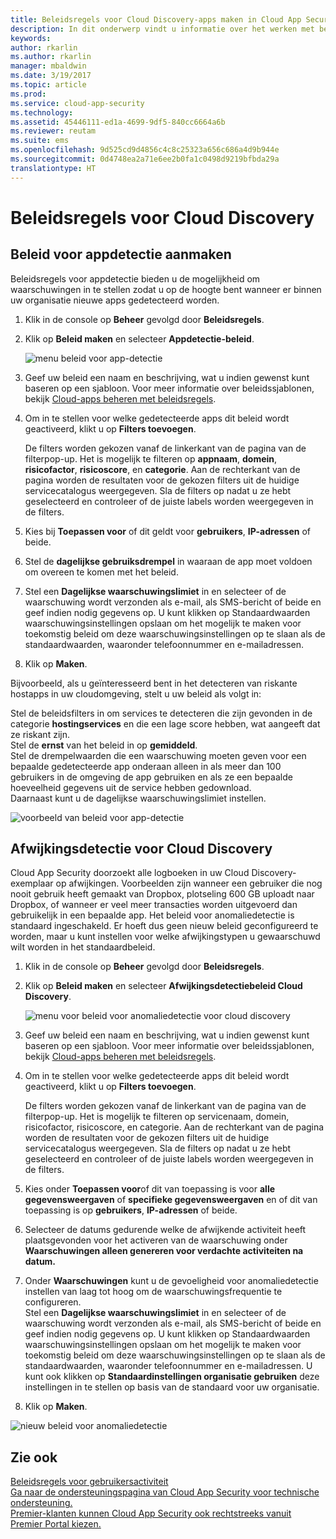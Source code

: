 ```yaml
---
title: Beleidsregels voor Cloud Discovery-apps maken in Cloud App Security | Microsoft Docs
description: In dit onderwerp vindt u informatie over het werken met beleidsregels voor Cloud Discovery.
keywords: 
author: rkarlin
ms.author: rkarlin
manager: mbaldwin
ms.date: 3/19/2017
ms.topic: article
ms.prod: 
ms.service: cloud-app-security
ms.technology: 
ms.assetid: 45446111-ed1a-4699-9df5-840cc6664a6b
ms.reviewer: reutam
ms.suite: ems
ms.openlocfilehash: 9d525cd9d4856c4c8c25323a656c686a4d9b944e
ms.sourcegitcommit: 0d4748ea2a71e6ee2b0fa1c0498d9219bfbda29a
translationtype: HT
---
```

# <a name="cloud-discovery-policies"></a>Beleidsregels voor Cloud Discovery
    
## <a name="creating-an-app-discovery-policy"></a>Beleid voor appdetectie aanmaken  
Beleidsregels voor appdetectie bieden u de mogelijkheid om waarschuwingen in te stellen zodat u op de hoogte bent wanneer er binnen uw organisatie nieuwe apps gedetecteerd worden.  
  
1.  Klik in de console op **Beheer** gevolgd door **Beleidsregels**.  
  
2.  Klik op **Beleid maken** en selecteer **Appdetectie-beleid**.  
  
     ![menu beleid voor app-detectie](./media/app-discovery-policy-menu.png "menu beleid voor app-detectie")  
  
3.  Geef uw beleid een naam en beschrijving, wat u indien gewenst kunt baseren op een sjabloon. Voor meer informatie over beleidssjablonen, bekijk [Cloud-apps beheren met beleidsregels](control-cloud-apps-with-policies.md).  
  
4.  Om in te stellen voor welke gedetecteerde apps dit beleid wordt geactiveerd, klikt u op **Filters toevoegen**.  
  
     De filters worden gekozen vanaf de linkerkant van de pagina van de filterpop-up. Het is mogelijk te filteren op **appnaam**, **domein**, **risicofactor**, **risicoscore**, en **categorie**. Aan de rechterkant van de pagina worden de resultaten voor de gekozen filters uit de huidige servicecatalogus weergegeven. Sla de filters op nadat u ze hebt geselecteerd en controleer of de juiste labels worden weergegeven in de filters.  
  
5.  Kies bij **Toepassen voor** of dit geldt voor **gebruikers**, **IP-adressen** of beide.  
  
6.  Stel de **dagelijkse gebruiksdrempel** in waaraan de app moet voldoen om overeen te komen met het beleid.  
  
7.  Stel een **Dagelijkse waarschuwingslimiet** in en selecteer of de waarschuwing wordt verzonden als e-mail, als SMS-bericht of beide en geef indien nodig gegevens op. U kunt klikken op Standaardwaarden waarschuwingsinstellingen opslaan om het mogelijk te maken voor toekomstig beleid om deze waarschuwingsinstellingen op te slaan als de standaardwaarden, waaronder telefoonnummer en e-mailadressen.  
  
8.  Klik op **Maken**.  
  
Bijvoorbeeld, als u geïnteresseerd bent in het detecteren van riskante hostapps in uw cloudomgeving, stelt u uw beleid als volgt in:  
  
Stel de beleidsfilters in om services te detecteren die zijn gevonden in de categorie **hostingservices** en die een lage score hebben, wat aangeeft dat ze riskant zijn.   
Stel de **ernst** van het beleid in op **gemiddeld**.   
Stel de drempelwaarden die een waarschuwing moeten geven voor een bepaalde gedetecteerde app onderaan alleen in als meer dan 100 gebruikers in de omgeving de app gebruiken en als ze een bepaalde hoeveelheid gegevens uit de service hebben gedownload.   
Daarnaast kunt u de dagelijkse waarschuwingslimiet instellen.  
  
![voorbeeld van beleid voor app-detectie](./media/app-discovery-policy-example.png "voorbeeld van beleid voor app-detectie")  
  
## <a name="cloud-discovery-anomaly-detection"></a>Afwijkingsdetectie voor Cloud Discovery  
Cloud App Security doorzoekt alle logboeken in uw Cloud Discovery-exemplaar op afwijkingen. Voorbeelden zijn wanneer een gebruiker die nog nooit gebruik heeft gemaakt van Dropbox, plotseling 600 GB uploadt naar Dropbox, of wanneer er veel meer transacties worden uitgevoerd dan gebruikelijk in een bepaalde app. Het beleid voor anomaliedetectie is standaard ingeschakeld. Er hoeft dus geen nieuw beleid geconfigureerd te worden, maar u kunt instellen voor welke afwijkingstypen u gewaarschuwd wilt worden in het standaardbeleid.  
  
1.  Klik in de console op **Beheer** gevolgd door **Beleidsregels**.  
  
2.  Klik op **Beleid maken** en selecteer **Afwijkingsdetectiebeleid Cloud Discovery**.  
  
     ![menu voor beleid voor anomaliedetectie voor cloud discovery](./media/cloud-discovery-anomaly-detection-policy-menu.png "menu voor beleid voor anomaliedetectie voor cloud discovery")  
  
3.  Geef uw beleid een naam en beschrijving, wat u indien gewenst kunt baseren op een sjabloon. Voor meer informatie over beleidssjablonen, bekijk [Cloud-apps beheren met beleidsregels](control-cloud-apps-with-policies.md).  
  
4.  Om in te stellen voor welke gedetecteerde apps dit beleid wordt geactiveerd, klikt u op **Filters toevoegen**.  
  
     De filters worden gekozen vanaf de linkerkant van de pagina van de filterpop-up. Het is mogelijk te filteren op servicenaam, domein, risicofactor, risicoscore, en categorie. Aan de rechterkant van de pagina worden de resultaten voor de gekozen filters uit de huidige servicecatalogus weergegeven. Sla de filters op nadat u ze hebt geselecteerd en controleer of de juiste labels worden weergegeven in de filters.  
  
5.  Kies onder **Toepassen voor**of dit van toepassing is voor **alle gegevensweergaven** of **specifieke gegevensweergaven** en of dit van toepassing is op **gebruikers**, **IP-adressen** of beide.  
  
6.  Selecteer de datums gedurende welke de afwijkende activiteit heeft plaatsgevonden voor het activeren van de waarschuwing onder **Waarschuwingen alleen genereren voor verdachte activiteiten na datum.**  
  
7.  Onder **Waarschuwingen** kunt u de gevoeligheid voor anomaliedetectie instellen van laag tot hoog om de waarschuwingsfrequentie te configureren.  
Stel een **Dagelijkse waarschuwingslimiet** in en selecteer of de waarschuwing wordt verzonden als e-mail, als SMS-bericht of beide en geef indien nodig gegevens op. U kunt klikken op Standaardwaarden waarschuwingsinstellingen opslaan om het mogelijk te maken voor toekomstig beleid om deze waarschuwingsinstellingen op te slaan als de standaardwaarden, waaronder telefoonnummer en e-mailadressen. U kunt ook klikken op **Standaardinstellingen organisatie gebruiken** deze instellingen in te stellen op basis van de standaard voor uw organisatie.  
  
9. Klik op **Maken**.  
  
![nieuw beleid voor anomaliedetectie](./media/new-discovery-anomaly-policy.png "nieuw beleid voor anomaliedetectie")  
  
## <a name="see-also"></a>Zie ook  
[Beleidsregels voor gebruikersactiviteit](user-activity-policies.md)   
[Ga naar de ondersteuningspagina van Cloud App Security voor technische ondersteuning.](http://support.microsoft.com/oas/default.aspx?prid=16031)   
[Premier-klanten kunnen Cloud App Security ook rechtstreeks vanuit Premier Portal kiezen.](https://premier.microsoft.com/)  
  
  